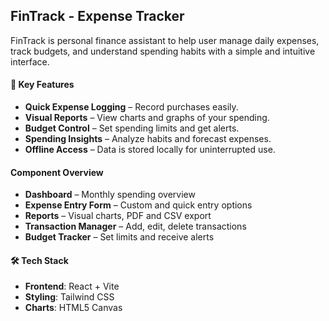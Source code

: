 ## FinTrack - Expense Tracker 

FinTrack is personal finance assistant to help user manage daily expenses, track budgets, and understand spending habits with a simple and intuitive interface.

#### 🔑 Key Features

- **Quick Expense Logging** – Record purchases easily.
- **Visual Reports** – View charts and graphs of your spending.
- **Budget Control** – Set spending limits and get alerts.
- **Spending Insights** – Analyze habits and forecast expenses.
- **Offline Access** – Data is stored locally for uninterrupted use.

#### Component Overview

- **Dashboard** – Monthly spending overview
- **Expense Entry Form** – Custom and quick entry options
- **Reports** – Visual charts, PDF and CSV export
- **Transaction Manager** – Add, edit, delete transactions
- **Budget Tracker** – Set limits and receive alerts

#### 🛠️ Tech Stack

- **Frontend**: React + Vite  
- **Styling**: Tailwind CSS  
- **Charts**: HTML5 Canvas

